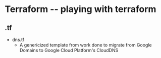 Terraform -- playing with terraform
=========

.tf
------------

- dns.tf
  - A genericized template from work done to migrate from Google Domains to Google Cloud Platform's CloudDNS
 
